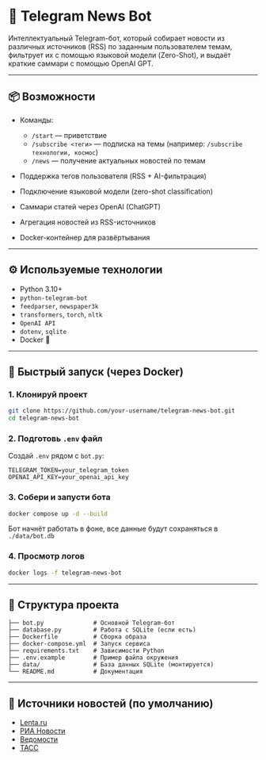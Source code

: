 # 🤖 Telegram News Bot

Интеллектуальный Telegram-бот, который собирает новости из различных источников (RSS) по заданным пользователем темам, фильтрует их с помощью языковой модели (Zero-Shot), и выдаёт краткие саммари с помощью OpenAI GPT.

---

## 📦 Возможности

- Команды:
  - `/start` — приветствие
  - `/subscribe <теги>` — подписка на темы (например: `/subscribe технологии, космос`)
  - `/news` — получение актуальных новостей по темам

- Поддержка тегов пользователя (RSS + AI-фильтрация)
- Подключение языковой модели (zero-shot classification)
- Саммари статей через OpenAI (ChatGPT)
- Агрегация новостей из RSS-источников
- Docker-контейнер для развёртывания

---

## ⚙️ Используемые технологии

- Python 3.10+
- `python-telegram-bot`
- `feedparser`, `newspaper3k`
- `transformers`, `torch`, `nltk`
- `OpenAI API`
- `dotenv`, `sqlite`
- Docker 🐳

---

## 🚀 Быстрый запуск (через Docker)

### 1. Клонируй проект

```bash
git clone https://github.com/your-username/telegram-news-bot.git
cd telegram-news-bot
```

### 2. Подготовь `.env` файл

Создай `.env` рядом с `bot.py`:

```
TELEGRAM_TOKEN=your_telegram_token
OPENAI_API_KEY=your_openai_api_key
```

### 3. Собери и запусти бота

```bash
docker compose up -d --build
```

Бот начнёт работать в фоне, все данные будут сохраняться в `./data/bot.db`

### 4. Просмотр логов

```bash
docker logs -f telegram-news-bot
```

---

## 📁 Структура проекта

```
├── bot.py              # Основной Telegram-бот
├── database.py         # Работа с SQLite (если есть)
├── Dockerfile          # Сборка образа
├── docker-compose.yml  # Запуск сервиса
├── requirements.txt    # Зависимости Python
├── .env.example        # Пример файла окружения
├── data/               # База данных SQLite (монтируется)
└── README.md           # Документация
```

---

## 📮 Источники новостей (по умолчанию)

- [Lenta.ru](https://lenta.ru/rss/news)
- [РИА Новости](https://ria.ru/export/rss2/world/index.xml)
- [Ведомости](https://www.vedomosti.ru/rss/news)
- [ТАСС](https://tass.ru/rss/v2.xml)
  
